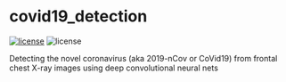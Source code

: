 # covid19_detection
[![license](https://img.shields.io/github/license/mashape/apistatus.svg?style=flat-square)](https://github.com/armiro/Covid19-Detection/blob/master/LICENSE)
![license](https://img.shields.io/badge/development-20%25-yellow?style=flat-square)

Detecting the novel coronavirus (aka 2019-nCov or CoVid19) from frontal chest X-ray images using deep convolutional neural nets

